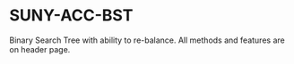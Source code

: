 # SUNY-ACC-BST
Binary Search Tree with ability to re-balance.
All methods and features are on header page.
